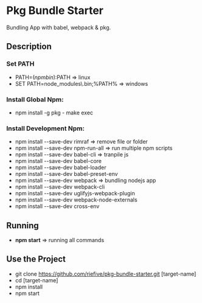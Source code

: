 # Pkg Bundle Starter
Bundling App with babel, webpack & pkg.

## Description
### Set PATH
- PATH=$(npm bin):$PATH => linux
- SET PATH=node_modules\\.bin;%PATH% => windows
### Install Global Npm:
- npm install -g pkg - make exec
### Install Development Npm:
- npm install --save-dev rimraf => remove file or folder
- npm install --save-dev npm-run-all => run multiple npm scripts
- npm install --save-dev babel-cli => tranpile js 
- npm install --save-dev babel-core
- npm install --save-dev babel-loader
- npm install --save-dev babel-preset-env
- npm install --save-dev webpack => bundling nodejs app
- npm install --save-dev webpack-cli
- npm install --save-dev uglifyjs-webpack-plugin
- npm install --save-dev webpack-node-externals
- npm install --save-dev cross-env

## Running
- **npm start** => running all commands

## Use the Project
- git clone https://github.com/riefive/pkg-bundle-starter.git [target-name]
- cd [target-name]
- npm install
- npm start
